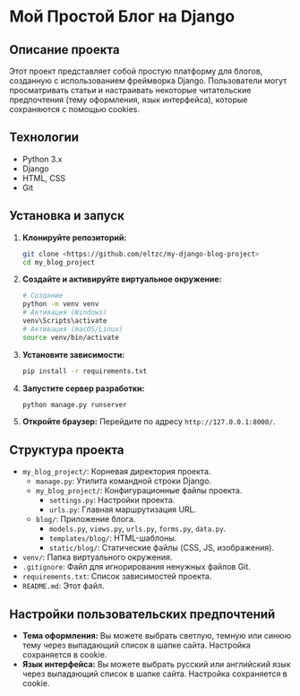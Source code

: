 # Мой Простой Блог на Django

## Описание проекта

Этот проект представляет собой простую платформу для блогов, созданную с использованием фреймворка Django. Пользователи могут просматривать статьи и настраивать некоторые читательские предпочтения (тему оформления, язык интерфейса), которые сохраняются с помощью cookies.

## Технологии

*   Python 3.x
*   Django
*   HTML, CSS
*   Git

## Установка и запуск

1.  **Клонируйте репозиторий:**
    ```bash
    git clone <https://github.com/eltzc/my-django-blog-project>
    cd my_blog_project
    ```

2.  **Создайте и активируйте виртуальное окружение:**
    ```bash
    # Создание
    python -m venv venv
    # Активация (Windows)
    venv\Scripts\activate
    # Активация (macOS/Linux)
    source venv/bin/activate
    ```

3.  **Установите зависимости:**
    ```bash
    pip install -r requirements.txt
    ```

4.  **Запустите сервер разработки:**
    ```bash
    python manage.py runserver
    ```

5.  **Откройте браузер:**
    Перейдите по адресу `http://127.0.0.1:8000/`.

## Структура проекта

*   `my_blog_project/`: Корневая директория проекта.
    *   `manage.py`: Утилита командной строки Django.
    *   `my_blog_project/`: Конфигурационные файлы проекта.
        *   `settings.py`: Настройки проекта.
        *   `urls.py`: Главная маршрутизация URL.
    *   `blog/`: Приложение блога.
        *   `models.py`, `views.py`, `urls.py`, `forms.py`, `data.py`.
        *   `templates/blog/`: HTML-шаблоны.
        *   `static/blog/`: Статические файлы (CSS, JS, изображения).
*   `venv/`: Папка виртуального окружения.
*   `.gitignore`: Файл для игнорирования ненужных файлов Git.
*   `requirements.txt`: Список зависимостей проекта.
*   `README.md`: Этот файл.

## Настройки пользовательских предпочтений

*   **Тема оформления:** Вы можете выбрать светлую, темную или синюю тему через выпадающий список в шапке сайта. Настройка сохраняется в cookie.
*   **Язык интерфейса:** Вы можете выбрать русский или английский язык через выпадающий список в шапке сайта. Настройка сохраняется в cookie.